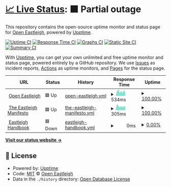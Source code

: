 # [📈 Live Status](https://OpenEastleigh.github.io/status): <!--live status--> **🟧 Partial outage**

This repository contains the open-source uptime monitor and status page for [Open Eastleigh](https://www.openeastleigh.uk/), powered by [Upptime](https://github.com/upptime/upptime).

[![Uptime CI](https://github.com/koj-co/upptime/workflows/Uptime%20CI/badge.svg)](https://github.com/koj-co/upptime/actions?query=workflow%3A%22Uptime+CI%22)
[![Response Time CI](https://github.com/koj-co/upptime/workflows/Response%20Time%20CI/badge.svg)](https://github.com/koj-co/upptime/actions?query=workflow%3A%22Response+Time+CI%22)
[![Graphs CI](https://github.com/koj-co/upptime/workflows/Graphs%20CI/badge.svg)](https://github.com/koj-co/upptime/actions?query=workflow%3A%22Graphs+CI%22)
[![Static Site CI](https://github.com/koj-co/upptime/workflows/Static%20Site%20CI/badge.svg)](https://github.com/koj-co/upptime/actions?query=workflow%3A%22Static+Site+CI%22)
[![Summary CI](https://github.com/koj-co/upptime/workflows/Summary%20CI/badge.svg)](https://github.com/koj-co/upptime/actions?query=workflow%3A%22Summary+CI%22)

With [Upptime](https://upptime.js.org), you can get your own unlimited and free uptime monitor and status page, powered entirely by a GitHub repository. We use [Issues](https://github.com/OpenEastleigh/status/issues) as incident reports, [Actions](https://github.com/OpenEastleigh/status/actions) as uptime monitors, and [Pages](https://OpenEastleigh.github.io/status) for the status page.

<!--start: status pages-->
<!-- This summary is generated by Upptime (https://github.com/upptime/upptime) -->
<!-- Do not edit this manually, your changes will be overwritten -->
<!-- prettier-ignore -->
| URL | Status | History | Response Time | Uptime |
| --- | ------ | ------- | ------------- | ------ |
| <img alt="" src="https://icons.duckduckgo.com/ip3/www.openeastleigh.uk.ico" height="13"> [Open Eastleigh](https://www.openeastleigh.uk) | 🟩 Up | [open-eastleigh.yml](https://github.com/OpenEastleigh/status/commits/HEAD/history/open-eastleigh.yml) | <details><summary><img alt="Response time graph" src="./graphs/open-eastleigh/response-time-week.png" height="20"> 534ms</summary><br><a href="https://status.openeastleigh.uk/history/open-eastleigh"><img alt="Response time 795" src="https://img.shields.io/endpoint?url=https%3A%2F%2Fraw.githubusercontent.com%2FOpenEastleigh%2Fstatus%2FHEAD%2Fapi%2Fopen-eastleigh%2Fresponse-time.json"></a><br><a href="https://status.openeastleigh.uk/history/open-eastleigh"><img alt="24-hour response time 431" src="https://img.shields.io/endpoint?url=https%3A%2F%2Fraw.githubusercontent.com%2FOpenEastleigh%2Fstatus%2FHEAD%2Fapi%2Fopen-eastleigh%2Fresponse-time-day.json"></a><br><a href="https://status.openeastleigh.uk/history/open-eastleigh"><img alt="7-day response time 534" src="https://img.shields.io/endpoint?url=https%3A%2F%2Fraw.githubusercontent.com%2FOpenEastleigh%2Fstatus%2FHEAD%2Fapi%2Fopen-eastleigh%2Fresponse-time-week.json"></a><br><a href="https://status.openeastleigh.uk/history/open-eastleigh"><img alt="30-day response time 588" src="https://img.shields.io/endpoint?url=https%3A%2F%2Fraw.githubusercontent.com%2FOpenEastleigh%2Fstatus%2FHEAD%2Fapi%2Fopen-eastleigh%2Fresponse-time-month.json"></a><br><a href="https://status.openeastleigh.uk/history/open-eastleigh"><img alt="1-year response time 694" src="https://img.shields.io/endpoint?url=https%3A%2F%2Fraw.githubusercontent.com%2FOpenEastleigh%2Fstatus%2FHEAD%2Fapi%2Fopen-eastleigh%2Fresponse-time-year.json"></a></details> | <details><summary><a href="https://status.openeastleigh.uk/history/open-eastleigh">100.00%</a></summary><a href="https://status.openeastleigh.uk/history/open-eastleigh"><img alt="All-time uptime 99.95%" src="https://img.shields.io/endpoint?url=https%3A%2F%2Fraw.githubusercontent.com%2FOpenEastleigh%2Fstatus%2FHEAD%2Fapi%2Fopen-eastleigh%2Fuptime.json"></a><br><a href="https://status.openeastleigh.uk/history/open-eastleigh"><img alt="24-hour uptime 100.00%" src="https://img.shields.io/endpoint?url=https%3A%2F%2Fraw.githubusercontent.com%2FOpenEastleigh%2Fstatus%2FHEAD%2Fapi%2Fopen-eastleigh%2Fuptime-day.json"></a><br><a href="https://status.openeastleigh.uk/history/open-eastleigh"><img alt="7-day uptime 100.00%" src="https://img.shields.io/endpoint?url=https%3A%2F%2Fraw.githubusercontent.com%2FOpenEastleigh%2Fstatus%2FHEAD%2Fapi%2Fopen-eastleigh%2Fuptime-week.json"></a><br><a href="https://status.openeastleigh.uk/history/open-eastleigh"><img alt="30-day uptime 100.00%" src="https://img.shields.io/endpoint?url=https%3A%2F%2Fraw.githubusercontent.com%2FOpenEastleigh%2Fstatus%2FHEAD%2Fapi%2Fopen-eastleigh%2Fuptime-month.json"></a><br><a href="https://status.openeastleigh.uk/history/open-eastleigh"><img alt="1-year uptime 99.98%" src="https://img.shields.io/endpoint?url=https%3A%2F%2Fraw.githubusercontent.com%2FOpenEastleigh%2Fstatus%2FHEAD%2Fapi%2Fopen-eastleigh%2Fuptime-year.json"></a></details>
| <img alt="" src="https://icons.duckduckgo.com/ip3/manifesto.openeastleigh.uk.ico" height="13"> [The Eastleigh Manifesto](https://manifesto.openeastleigh.uk) | 🟩 Up | [the-eastleigh-manifesto.yml](https://github.com/OpenEastleigh/status/commits/HEAD/history/the-eastleigh-manifesto.yml) | <details><summary><img alt="Response time graph" src="./graphs/the-eastleigh-manifesto/response-time-week.png" height="20"> 305ms</summary><br><a href="https://status.openeastleigh.uk/history/the-eastleigh-manifesto"><img alt="Response time 364" src="https://img.shields.io/endpoint?url=https%3A%2F%2Fraw.githubusercontent.com%2FOpenEastleigh%2Fstatus%2FHEAD%2Fapi%2Fthe-eastleigh-manifesto%2Fresponse-time.json"></a><br><a href="https://status.openeastleigh.uk/history/the-eastleigh-manifesto"><img alt="24-hour response time 301" src="https://img.shields.io/endpoint?url=https%3A%2F%2Fraw.githubusercontent.com%2FOpenEastleigh%2Fstatus%2FHEAD%2Fapi%2Fthe-eastleigh-manifesto%2Fresponse-time-day.json"></a><br><a href="https://status.openeastleigh.uk/history/the-eastleigh-manifesto"><img alt="7-day response time 305" src="https://img.shields.io/endpoint?url=https%3A%2F%2Fraw.githubusercontent.com%2FOpenEastleigh%2Fstatus%2FHEAD%2Fapi%2Fthe-eastleigh-manifesto%2Fresponse-time-week.json"></a><br><a href="https://status.openeastleigh.uk/history/the-eastleigh-manifesto"><img alt="30-day response time 348" src="https://img.shields.io/endpoint?url=https%3A%2F%2Fraw.githubusercontent.com%2FOpenEastleigh%2Fstatus%2FHEAD%2Fapi%2Fthe-eastleigh-manifesto%2Fresponse-time-month.json"></a><br><a href="https://status.openeastleigh.uk/history/the-eastleigh-manifesto"><img alt="1-year response time 355" src="https://img.shields.io/endpoint?url=https%3A%2F%2Fraw.githubusercontent.com%2FOpenEastleigh%2Fstatus%2FHEAD%2Fapi%2Fthe-eastleigh-manifesto%2Fresponse-time-year.json"></a></details> | <details><summary><a href="https://status.openeastleigh.uk/history/the-eastleigh-manifesto">100.00%</a></summary><a href="https://status.openeastleigh.uk/history/the-eastleigh-manifesto"><img alt="All-time uptime 100.00%" src="https://img.shields.io/endpoint?url=https%3A%2F%2Fraw.githubusercontent.com%2FOpenEastleigh%2Fstatus%2FHEAD%2Fapi%2Fthe-eastleigh-manifesto%2Fuptime.json"></a><br><a href="https://status.openeastleigh.uk/history/the-eastleigh-manifesto"><img alt="24-hour uptime 100.00%" src="https://img.shields.io/endpoint?url=https%3A%2F%2Fraw.githubusercontent.com%2FOpenEastleigh%2Fstatus%2FHEAD%2Fapi%2Fthe-eastleigh-manifesto%2Fuptime-day.json"></a><br><a href="https://status.openeastleigh.uk/history/the-eastleigh-manifesto"><img alt="7-day uptime 100.00%" src="https://img.shields.io/endpoint?url=https%3A%2F%2Fraw.githubusercontent.com%2FOpenEastleigh%2Fstatus%2FHEAD%2Fapi%2Fthe-eastleigh-manifesto%2Fuptime-week.json"></a><br><a href="https://status.openeastleigh.uk/history/the-eastleigh-manifesto"><img alt="30-day uptime 100.00%" src="https://img.shields.io/endpoint?url=https%3A%2F%2Fraw.githubusercontent.com%2FOpenEastleigh%2Fstatus%2FHEAD%2Fapi%2Fthe-eastleigh-manifesto%2Fuptime-month.json"></a><br><a href="https://status.openeastleigh.uk/history/the-eastleigh-manifesto"><img alt="1-year uptime 100.00%" src="https://img.shields.io/endpoint?url=https%3A%2F%2Fraw.githubusercontent.com%2FOpenEastleigh%2Fstatus%2FHEAD%2Fapi%2Fthe-eastleigh-manifesto%2Fuptime-year.json"></a></details>
| <img alt="" src="https://icons.duckduckgo.com/ip3/handbook.openeastleigh.uk.ico" height="13"> [Eastleigh Handbook](https://handbook.openeastleigh.uk) | 🟥 Down | [eastleigh-handbook.yml](https://github.com/OpenEastleigh/status/commits/HEAD/history/eastleigh-handbook.yml) | <details><summary><img alt="Response time graph" src="./graphs/eastleigh-handbook/response-time-week.png" height="20"> 0ms</summary><br><a href="https://status.openeastleigh.uk/history/eastleigh-handbook"><img alt="Response time 1562" src="https://img.shields.io/endpoint?url=https%3A%2F%2Fraw.githubusercontent.com%2FOpenEastleigh%2Fstatus%2FHEAD%2Fapi%2Feastleigh-handbook%2Fresponse-time.json"></a><br><a href="https://status.openeastleigh.uk/history/eastleigh-handbook"><img alt="24-hour response time 0" src="https://img.shields.io/endpoint?url=https%3A%2F%2Fraw.githubusercontent.com%2FOpenEastleigh%2Fstatus%2FHEAD%2Fapi%2Feastleigh-handbook%2Fresponse-time-day.json"></a><br><a href="https://status.openeastleigh.uk/history/eastleigh-handbook"><img alt="7-day response time 0" src="https://img.shields.io/endpoint?url=https%3A%2F%2Fraw.githubusercontent.com%2FOpenEastleigh%2Fstatus%2FHEAD%2Fapi%2Feastleigh-handbook%2Fresponse-time-week.json"></a><br><a href="https://status.openeastleigh.uk/history/eastleigh-handbook"><img alt="30-day response time 0" src="https://img.shields.io/endpoint?url=https%3A%2F%2Fraw.githubusercontent.com%2FOpenEastleigh%2Fstatus%2FHEAD%2Fapi%2Feastleigh-handbook%2Fresponse-time-month.json"></a><br><a href="https://status.openeastleigh.uk/history/eastleigh-handbook"><img alt="1-year response time 2707" src="https://img.shields.io/endpoint?url=https%3A%2F%2Fraw.githubusercontent.com%2FOpenEastleigh%2Fstatus%2FHEAD%2Fapi%2Feastleigh-handbook%2Fresponse-time-year.json"></a></details> | <details><summary><a href="https://status.openeastleigh.uk/history/eastleigh-handbook">0.00%</a></summary><a href="https://status.openeastleigh.uk/history/eastleigh-handbook"><img alt="All-time uptime 79.38%" src="https://img.shields.io/endpoint?url=https%3A%2F%2Fraw.githubusercontent.com%2FOpenEastleigh%2Fstatus%2FHEAD%2Fapi%2Feastleigh-handbook%2Fuptime.json"></a><br><a href="https://status.openeastleigh.uk/history/eastleigh-handbook"><img alt="24-hour uptime 0.00%" src="https://img.shields.io/endpoint?url=https%3A%2F%2Fraw.githubusercontent.com%2FOpenEastleigh%2Fstatus%2FHEAD%2Fapi%2Feastleigh-handbook%2Fuptime-day.json"></a><br><a href="https://status.openeastleigh.uk/history/eastleigh-handbook"><img alt="7-day uptime 0.00%" src="https://img.shields.io/endpoint?url=https%3A%2F%2Fraw.githubusercontent.com%2FOpenEastleigh%2Fstatus%2FHEAD%2Fapi%2Feastleigh-handbook%2Fuptime-week.json"></a><br><a href="https://status.openeastleigh.uk/history/eastleigh-handbook"><img alt="30-day uptime 1.38%" src="https://img.shields.io/endpoint?url=https%3A%2F%2Fraw.githubusercontent.com%2FOpenEastleigh%2Fstatus%2FHEAD%2Fapi%2Feastleigh-handbook%2Fuptime-month.json"></a><br><a href="https://status.openeastleigh.uk/history/eastleigh-handbook"><img alt="1-year uptime 39.48%" src="https://img.shields.io/endpoint?url=https%3A%2F%2Fraw.githubusercontent.com%2FOpenEastleigh%2Fstatus%2FHEAD%2Fapi%2Feastleigh-handbook%2Fuptime-year.json"></a></details>

<!--end: status pages-->

[**Visit our status website →**](https://OpenEastleigh.github.io/status)

## 📄 License

- Powered by: [Upptime](https://github.com/upptime/upptime)
- Code: [MIT](./LICENSE) © [Open Eastleigh](https://www.openeastleigh.uk/)
- Data in the `./history` directory: [Open Database License](https://opendatacommons.org/licenses/odbl/1-0/)
